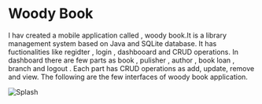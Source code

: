 # Woody Book

I hav created a mobile application called , woody book.It is a library management system based on Java and SQLite database. It has fuctionalities like regidter , login , dashbooard and CRUD operations. In dashboard there are few parts as book , pulisher , author , book loan , branch and logout . Each part has CRUD operations as add, update, remove and view. The following are the few interfaces of woody book application.

![Splash](https://github.com/malithisamarajeewa/Library-System/assets/136239464/cde38fc8-9fdc-43ff-ba61-a26a55f8e9b3)

